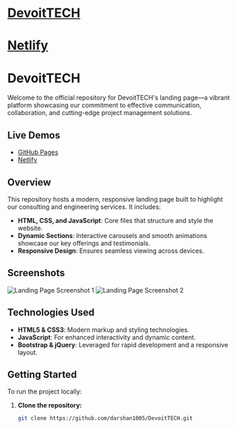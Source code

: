 # [DevoitTECH](https://darshan1005.github.io/DevoitTECH/)
# [Netlify](https://devoitconsulting.netlify.app/)
# DevoitTECH

Welcome to the official repository for DevoitTECH's landing page—a vibrant platform showcasing our commitment to effective communication, collaboration, and cutting-edge project management solutions.

## Live Demos
- [GitHub Pages](https://darshan1005.github.io/DevoitTECH/)
- [Netlify](https://devoitconsulting.netlify.app/)

## Overview
This repository hosts a modern, responsive landing page built to highlight our consulting and engineering services. It includes:
- **HTML, CSS, and JavaScript**: Core files that structure and style the website.
- **Dynamic Sections**: Interactive carousels and smooth animations showcase our key offerings and testimonials.
- **Responsive Design**: Ensures seamless viewing across devices.

## Screenshots
![Landing Page Screenshot 1](https://github.com/darshan1005/DevoitTECH/assets/114302987/a02ff0a1-3448-4aa7-a419-c1eaa505532a)
![Landing Page Screenshot 2](https://github.com/darshan1005/DevoitTECH/assets/114302987/f5126e08-2086-493f-986c-cd9e23744f33)

## Technologies Used
- **HTML5 & CSS3**: Modern markup and styling technologies.
- **JavaScript**: For enhanced interactivity and dynamic content.
- **Bootstrap & jQuery**: Leveraged for rapid development and a responsive layout.

## Getting Started
To run the project locally:
1. **Clone the repository:**
   ```bash
   git clone https://github.com/darshan1005/DevoitTECH.git
